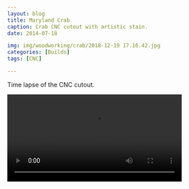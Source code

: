 ```yaml
---
layout: blog
title: Maryland Crab
caption: Crab CNC cutout with artistic stain.
date: 2014-07-18

img: img/woodworking/crab/2018-12-19 17.16.42.jpg
categories: [Builds]
tags: [CNC]

---
```


Time lapse of the CNC cutout.

<video width="400px" style="text-align: center; margin: auto;">
<source class="lazy" src="/assets/img/placeholder.png" data-src="/assets/img/img/woodworking/crab/2018-12-16 17.57.59.mov">
</video>